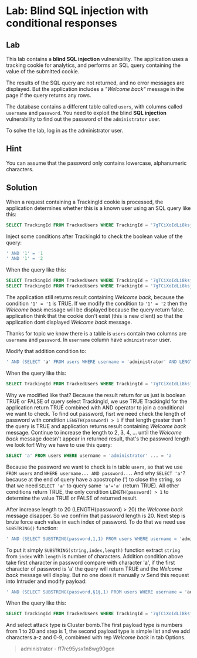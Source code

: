 # Lab: Blind SQL injection with conditional responses
## Lab
This lab contains a __blind SQL injection__ vulnerability. The application uses a tracking cookie for analytics, and performs an SQL query containing the value of the submitted cookie.

The results of the SQL query are not returned, and no error messages are displayed. But the application includes a _"Welcome back"_ message in the page if the query returns any rows.

The database contains a different table called `users`, with columns called `username` and `password`. You need to exploit the blind __SQL injection__ vulnerability to find out the password of the `administrator` user.

To solve the lab, log in as the administrator user.

## Hint

You can assume that the password only contains lowercase, alphanumeric characters.

## Solution

When a request containing a TrackingId cookie is processed, the application determines whether this is a known user using an SQL query like this: 
```SQL
SELECT TrackingId FROM TrackedUsers WHERE TrackingId = '7gTCiXoIdLi8ksjO'
```

Inject some conditions after TrackingId to check the boolean value of the query:
```SQL
' AND '1' = '1
' AND '1' = '2
```
When the query like this:
```SQL
SELECT TrackingId FROM TrackedUsers WHERE TrackingId = '7gTCiXoIdLi8ksjO' AND '1' = '1'
SELECT TrackingId FROM TrackedUsers WHERE TrackingId = '7gTCiXoIdLi8ksjO' AND '1' = '2'
```

The application still returns result containing *Welcome back*, because the condition `'1' = '1` is TRUE. If we modify the condition to `'1' = '2` then the *Welcome back* message will be displayed because the query return false. application think that the cookie don't exist (this is new client) so that the application dont displayed *Welcome back* message.

Thanks for topic we know there is a table is `users` contain two columns are `username` and `password`. In `username` column have `administrator` user. 

Modify that addition condition to:
```SQL
' AND (SELECT 'a' FROM users WHERE username = 'administrator' AND LENGTH(password) > 1) = 'a
```
When the query like this:
```SQL
SELECT TrackingId FROM TrackedUsers WHERE TrackingId = '7gTCiXoIdLi8ksjO' AND (SELECT 'a' FROM users WHERE username = 'administrator' AND LENGTH(password) > 1) = 'a'
```
Why we modified like that?
Because the result return for us just is boolean TRUE or FALSE of query select TrackingId, we use TRUE TrackingId for the application return TRUE combined with AND operator to join a conditional we want to check.
To find out password, fisrt we need check the length of password with condition `LENGTH(password) > 1` if that length greater than 1 the query is TRUE and application returns result containing _Welcome back_ message. Continue to increase the length to 2, 3, 4, ... until the _Welcome back_ message doesn't appear in returned result, that's the password length we look for!
Why we have to use this query:
```SQL
SELECT 'a' FROM users WHERE username = 'administrator' ... = 'a
```
Because the password we want to check is in table `users`, so that we use `FROM users` and `WHERE username... AND password...`.
And why `SELECT 'a'`? because at the end of query have a apostrophe (') to close the string, so that we need `SELECT 'a'` to query same `'a'='a'` (return TRUE).
All other conditions return TRUE, the only condition `LENGTH(password) > 1` to determine the value TRUE or FALSE of returned result.

After increase length to 20 (LENGTH(password) > 20) the _Welcome back_ message disapper. So we confrim that password length is 20.
Next step is brute force each value in each index of password. To do that we need use `SUBSTRING()` function:
```SQL
' AND (SELECT SUBSTRING(password,1,1) FROM users WHERE username = 'administrator') = 'a
```
To put it simply `SUBSTRING(string,index,length)` function extract `string` from `index` with `length` is number of characters. Addition condition above take first character in password compare with character 'a', if the first character of password is 'a' the query will return TRUE and the _Welcome back_ message will display. But no one does it manually :v
Send this request into Intruder and modify payload:
```SQL
' AND (SELECT SUBSTRING(password,§1§,1) FROM users WHERE username = 'administrator') = '§a§
```
When the query like this:
```SQL
SELECT TrackingId FROM TrackedUsers WHERE TrackingId = '7gTCiXoIdLi8ksjO' AND (SELECT SUBSTRING(password,§1§,1) FROM users WHERE username = 'administrator') = '§a§'
```

And select attack type is Cluster bomb.The first payload type is numbers from 1 to 20 and step is 1, the second payload type is simple list and we add characters a-z and 0-9, combimed with rep _Welcome back_ in tab Options.

> administrator - ff7rc95ysx1n8wg90gcn